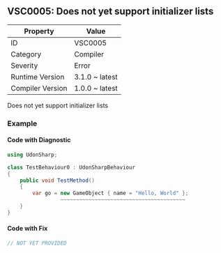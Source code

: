 ## VSC0005: Does not yet support initializer lists

| Property         | Value          | 
| ---------------- | -------------- | 
| ID               | VSC0005        | 
| Category         | Compiler       | 
| Severity         | Error          | 
| Runtime Version  | 3.1.0 ~ latest | 
| Compiler Version | 1.0.0 ~ latest | 

Does not yet support initializer lists  

### Example

#### Code with Diagnostic


```csharp
using UdonSharp;

class TestBehaviour0 : UdonSharpBehaviour
{
    public void TestMethod()
    {
        var go = new GameObject { name = "Hello, World" };
                 ~~~~~~~~~~~~~~~~~~~~~~~~~~~~~~~~~~~~~~~~
    }
}
```

#### Code with Fix


```csharp
// NOT YET PROVIDED
```


